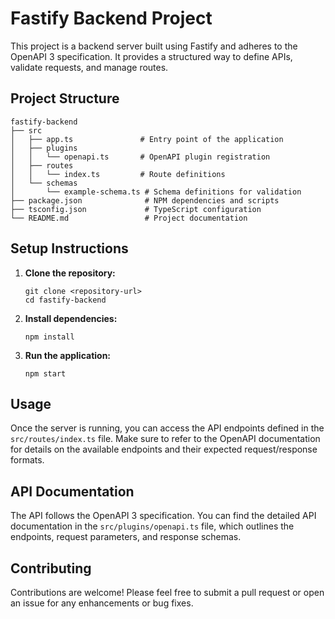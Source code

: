 # Fastify Backend Project

This project is a backend server built using Fastify and adheres to the OpenAPI 3 specification. It provides a structured way to define APIs, validate requests, and manage routes.

## Project Structure

```
fastify-backend
├── src
│   ├── app.ts               # Entry point of the application
│   ├── plugins
│   │   └── openapi.ts       # OpenAPI plugin registration
│   ├── routes
│   │   └── index.ts         # Route definitions
│   └── schemas
│       └── example-schema.ts # Schema definitions for validation
├── package.json              # NPM dependencies and scripts
├── tsconfig.json             # TypeScript configuration
└── README.md                 # Project documentation
```

## Setup Instructions

1. **Clone the repository:**
   ```
   git clone <repository-url>
   cd fastify-backend
   ```

2. **Install dependencies:**
   ```
   npm install
   ```

3. **Run the application:**
   ```
   npm start
   ```

## Usage

Once the server is running, you can access the API endpoints defined in the `src/routes/index.ts` file. Make sure to refer to the OpenAPI documentation for details on the available endpoints and their expected request/response formats.

## API Documentation

The API follows the OpenAPI 3 specification. You can find the detailed API documentation in the `src/plugins/openapi.ts` file, which outlines the endpoints, request parameters, and response schemas.

## Contributing

Contributions are welcome! Please feel free to submit a pull request or open an issue for any enhancements or bug fixes.